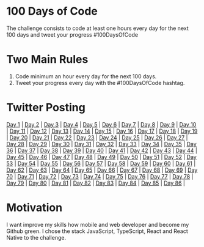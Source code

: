 # 100 Days of Code
The challenge consists to code at least one hours every day for the next 100 days and tweet your progress #100DaysOfCode

# Two Main Rules

1. Code minimum an hour every day for the next 100 days.
2. Tweet your progress every day with the #100DaysOfCode hashtag.

# Twitter Posting

[Day 1](https://twitter.com/ALisboa45/status/1269601904306327552) | 
[Day 2](https://twitter.com/ALisboa45/status/1269981447496118273) |
[Day 3](https://twitter.com/ALisboa45/status/1270428628359303168) |
[Day 4](https://twitter.com/ALisboa45/status/1270788510019194880) |
[Day 5](https://twitter.com/ALisboa45/status/1271163225413955584) |
[Day 6](https://twitter.com/ALisboa45/status/1271428237818761216) |
[Day 7](https://twitter.com/ALisboa45/status/1271948508472500224) |
[Day 8](https://twitter.com/ALisboa45/status/1272229278990680069) |
[Day 9](https://twitter.com/ALisboa45/status/1272512095402295296) |
[Day 10](https://twitter.com/ALisboa45/status/1273020570507137024) |
[Day 11](https://twitter.com/ALisboa45/status/1273339693879439367) |
[Day 12](https://twitter.com/ALisboa45/status/1273733073998434306) |
[Day 13](https://twitter.com/ALisboa45/status/1274135969772515328) |
[Day 14](https://twitter.com/ALisboa45/status/1274431298724118529) |
[Day 15](https://twitter.com/ALisboa45/status/1274761390901932034) |
[Day 16](https://twitter.com/ALisboa45/status/1275138082858315777) |
[Day 17](https://twitter.com/ALisboa45/status/1275485081235329028) |
[Day 18](https://twitter.com/ALisboa45/status/1275923867798843395) |
[Day 19](https://twitter.com/ALisboa45/status/1276277448406175746) |
[Day 20](https://twitter.com/ALisboa45/status/1276637971882573827) |
[Day 21](https://twitter.com/ALisboa45/status/1276986667409330176) |
[Day 22](https://twitter.com/ALisboa45/status/1277345220296876038) |
[Day 23](https://twitter.com/ALisboa45/status/1277702627095195650) |
[Day 24](https://twitter.com/ALisboa45/status/1278084645263945729) |
[Day 25](https://twitter.com/ALisboa45/status/1278476625240260611) |
[Day 26](https://twitter.com/ALisboa45/status/1278778567040606208) |
[Day 27](https://twitter.com/ALisboa45/status/1279125975884877826) |
[Day 28](https://twitter.com/ALisboa45/status/1279427271418404864) |
[Day 29](https://twitter.com/ALisboa45/status/1279864200903491585) |
[Day 30](https://twitter.com/ALisboa45/status/1280221141324509184) |
[Day 31](https://twitter.com/ALisboa45/status/1280657720102748168) |
[Day 32](https://twitter.com/ALisboa45/status/1280930813757009920) |
[Day 33](https://twitter.com/ALisboa45/status/1281303737638797314) |
[Day 34](https://twitter.com/ALisboa45/status/1281708631671681027) |
[Day 35](https://twitter.com/ALisboa45/status/1282078231068323840) |
[Day 36](https://twitter.com/ALisboa45/status/1282444559444783106) |
[Day 37](https://twitter.com/ALisboa45/status/1282787594821132291) |
[Day 38](https://twitter.com/ALisboa45/status/1283129560272445440) |
[Day 39](https://twitter.com/ALisboa45/status/1283500760483987456) |
[Day 40](https://twitter.com/ALisboa45/status/1283867953067446274) |
[Day 41](https://twitter.com/ALisboa45/status/1284218284322312199) |
[Day 42](https://twitter.com/ALisboa45/status/1284485840702509058) |
[Day 43](https://twitter.com/ALisboa45/status/1284951491007184896) |
[Day 44](https://twitter.com/ALisboa45/status/1285353589871980546) |
[Day 45](https://twitter.com/ALisboa45/status/1285727880840916998) |
[Day 46](https://twitter.com/ALisboa45/status/1286385530268266496) |
[Day 47](https://twitter.com/ALisboa45/status/1286386359725432841) |
[Day 48](https://twitter.com/ALisboa45/status/1286802585962319873) |
[Day 49](https://twitter.com/ALisboa45/status/1287168448150343682) |
[Day 50](https://twitter.com/ALisboa45/status/1287442005245808641) |
[Day 51](https://twitter.com/ALisboa45/status/1287827541126975489) |
[Day 52](https://twitter.com/ALisboa45/status/1288205777086435332) |
[Day 53](https://twitter.com/ALisboa45/status/1288574464482070528) |
[Day 54](https://twitter.com/ALisboa45/status/1288957914347196416) |
[Day 55](https://twitter.com/ALisboa45/status/1289340596306546689) |
[Day 56](https://twitter.com/ALisboa45/status/1289673291343396864) |
[Day 57](https://twitter.com/ALisboa45/status/1289981323117912064) |
[Day 58](https://twitter.com/ALisboa45/status/1290440798052515848) |
[Day 59](https://twitter.com/ALisboa45/status/1290757694714982407) |
[Day 60](https://twitter.com/ALisboa45/status/1291165217452417029) |
[Day 61](https://twitter.com/ALisboa45/status/1291483353967992839) |
[Day 62](https://twitter.com/ALisboa45/status/1291811359986941952) |
[Day 63](https://twitter.com/ALisboa45/status/1292198293104099331) |
[Day 64](https://twitter.com/ALisboa45/status/1292513245421604876) |
[Day 65](https://twitter.com/ALisboa45/status/1292975697418428416) |
[Day 66](https://twitter.com/ALisboa45/status/1293302823367712768) |
[Day 67](https://twitter.com/ALisboa45/status/1294079314967830530) |
[Day 68](https://twitter.com/ALisboa45/status/1294397371812634625) |
[Day 69](https://twitter.com/ALisboa45/status/1294720140467216387) |
[Day 70](https://twitter.com/ALisboa45/status/1295104203745046528) |
[Day 71](https://twitter.com/ALisboa45/status/1295528244020760576) |
[Day 72](https://twitter.com/ALisboa45/status/1295904466496114688) |
[Day 73](https://twitter.com/ALisboa45/status/1296251041990742018) |
[Day 74](https://twitter.com/ALisboa45/status/1296627253913280512) |
[Day 75](https://twitter.com/ALisboa45/status/1296986349782929410) |
[Day 76](https://twitter.com/ALisboa45/status/1297274736997736448) |
[Day 77](https://twitter.com/ALisboa45/status/1297617057765371904) |
[Day 78](https://twitter.com/ALisboa45/status/1298032610854211586) |
[Day 79](https://twitter.com/ALisboa45/status/1298415622502711297) |
[Day 80](https://twitter.com/ALisboa45/status/1298741318794051585) |
[Day 81](https://twitter.com/ALisboa45/status/1299025490133516288) |
[Day 82](https://twitter.com/ALisboa45/status/1299814052382859264) |
[Day 83](https://twitter.com/ALisboa45/status/1301309653129756672) |
[Day 84](https://twitter.com/ALisboa45/status/1301699107774509056) |
[Day 85](https://twitter.com/ALisboa45/status/1302070781405466631) |
[Day 86](https://twitter.com/ALisboa45/status/1302368901746110468) |

# Motivation

I want improve my skills how mobile and web developer and become my Github green. I chose the stack JavaScript, TypeScript, React and React Native to the challenge.
